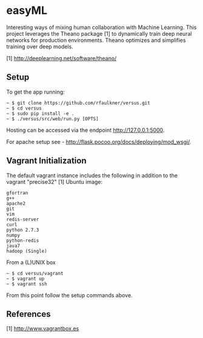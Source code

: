 easyML
======

Interesting ways of mixing human collaboration with Machine Learning.  This project leverages the Theano package [1]
to dynamically train deep neural networks for production environments.  Theano optimizes and simplifies training over
deep models.

[1] http://deeplearning.net/software/theano/

Setup
-----

To get the app running:

    ~ $ git clone https://github.com/rfaulkner/versus.git
    ~ $ cd versus
    ~ $ sudo pip install -e .
    ~ $ ./versus/src/web/run.py [OPTS]

Hosting can be accessed via the endpoint http://127.0.0.1:5000.

For apache setup see - http://flask.pocoo.org/docs/deploying/mod_wsgi/.


Vagrant Initialization
----------------------

The default vagrant instance includes the following in addition to the vagrant "precise32" [1] Ubuntu image:

    gfortran
    g++
    apache2
    git
    vim
    redis-server
    curl
    python 2.7.3
    numpy
    python-redis
    java7
    hadoop (Single)

From a (L)UNIX box

    ~ $ cd versus/vagrant
    ~ $ vagrant up
    ~ $ vagrant ssh

From this point follow the setup commands above.


References
----------

[1] http://www.vagrantbox.es
